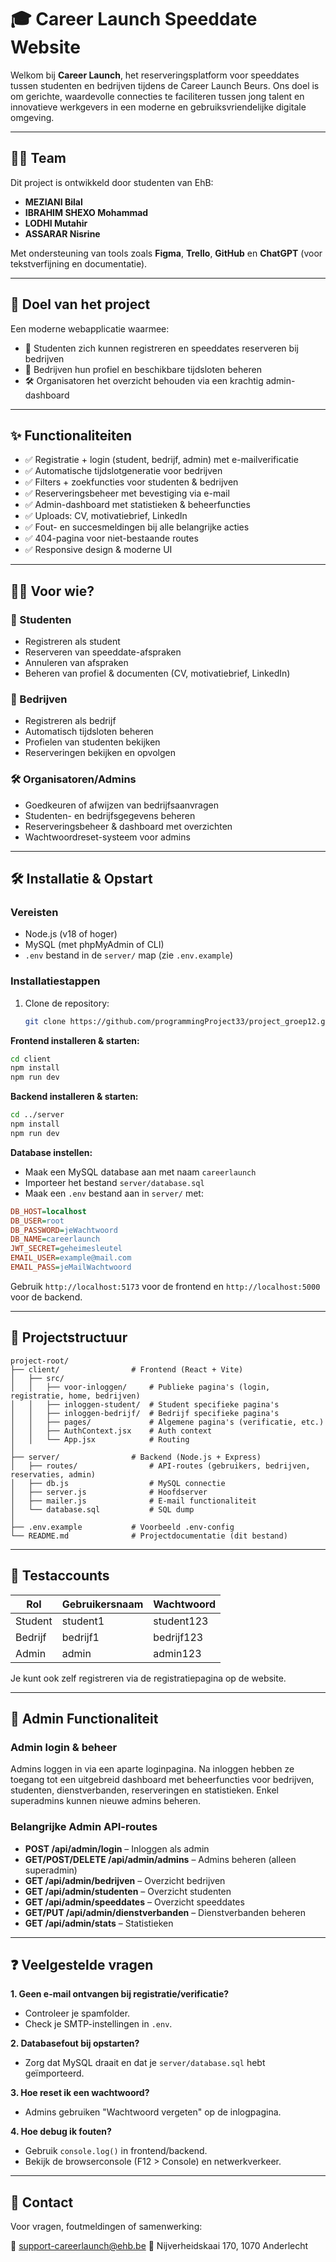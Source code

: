 # 🎓 Career Launch Speeddate Website

Welkom bij **Career Launch**, het reserveringsplatform voor speeddates tussen studenten en bedrijven tijdens de Career Launch Beurs. Ons doel is om gerichte, waardevolle connecties te faciliteren tussen jong talent en innovatieve werkgevers in een moderne en gebruiksvriendelijke digitale omgeving.

---

## 👨‍💻 Team

Dit project is ontwikkeld door studenten van EhB:

- **MEZIANI Bilal**
- **IBRAHIM SHEXO Mohammad**
- **LODHI Mutahir**
- **ASSARAR Nisrine**

Met ondersteuning van tools zoals **Figma**, **Trello**, **GitHub** en **ChatGPT** (voor tekstverfijning en documentatie).

---

## 🎯 Doel van het project

Een moderne webapplicatie waarmee:
- 👥 Studenten zich kunnen registreren en speeddates reserveren bij bedrijven
- 🏢 Bedrijven hun profiel en beschikbare tijdsloten beheren
- 🛠️ Organisatoren het overzicht behouden via een krachtig admin-dashboard

---

## ✨ Functionaliteiten

- ✅ Registratie + login (student, bedrijf, admin) met e-mailverificatie
- ✅ Automatische tijdslotgeneratie voor bedrijven
- ✅ Filters + zoekfuncties voor studenten & bedrijven
- ✅ Reserveringsbeheer met bevestiging via e-mail
- ✅ Admin-dashboard met statistieken & beheerfuncties
- ✅ Uploads: CV, motivatiebrief, LinkedIn
- ✅ Fout- en succesmeldingen bij alle belangrijke acties
- ✅ 404-pagina voor niet-bestaande routes
- ✅ Responsive design & moderne UI

---

## 🧑‍💻 Voor wie?

### 🧑 Studenten
- Registreren als student
- Reserveren van speeddate-afspraken
- Annuleren van afspraken
- Beheren van profiel & documenten (CV, motivatiebrief, LinkedIn)

### 🏢 Bedrijven
- Registreren als bedrijf
- Automatisch tijdsloten beheren
- Profielen van studenten bekijken
- Reserveringen bekijken en opvolgen

### 🛠️ Organisatoren/Admins
- Goedkeuren of afwijzen van bedrijfsaanvragen
- Studenten- en bedrijfsgegevens beheren
- Reserveringsbeheer & dashboard met overzichten
- Wachtwoordreset-systeem voor admins

---

## 🛠 Installatie & Opstart

### Vereisten
- Node.js (v18 of hoger)
- MySQL (met phpMyAdmin of CLI)
- `.env` bestand in de `server/` map (zie `.env.example`)

### Installatiestappen

1. Clone de repository:
   ```bash
   git clone https://github.com/programmingProject33/project_groep12.git
   ```

**Frontend installeren & starten:**
```bash
cd client
npm install
npm run dev
```

**Backend installeren & starten:**
```bash
cd ../server
npm install
npm run dev
```

**Database instellen:**
- Maak een MySQL database aan met naam `careerlaunch`
- Importeer het bestand `server/database.sql`
- Maak een `.env` bestand aan in `server/` met:
```ini
DB_HOST=localhost
DB_USER=root
DB_PASSWORD=jeWachtwoord
DB_NAME=careerlaunch
JWT_SECRET=geheimesleutel
EMAIL_USER=example@mail.com
EMAIL_PASS=jeMailWachtwoord
```

Gebruik `http://localhost:5173` voor de frontend en `http://localhost:5000` voor de backend.

---

## 📂 Projectstructuur
```
project-root/
├── client/                # Frontend (React + Vite)
│   ├── src/
│   │   ├── voor-inloggen/     # Publieke pagina's (login, registratie, home, bedrijven)
│   │   ├── inloggen-student/  # Student specifieke pagina's
│   │   ├── inloggen-bedrijf/  # Bedrijf specifieke pagina's
│   │   ├── pages/             # Algemene pagina's (verificatie, etc.)
│   │   ├── AuthContext.jsx    # Auth context
│   │   └── App.jsx            # Routing
│
├── server/                # Backend (Node.js + Express)
│   ├── routes/                # API-routes (gebruikers, bedrijven, reservaties, admin)
│   ├── db.js                  # MySQL connectie
│   ├── server.js              # Hoofdserver
│   ├── mailer.js              # E-mail functionaliteit
│   └── database.sql           # SQL dump
│
├── .env.example           # Voorbeeld .env-config
└── README.md              # Projectdocumentatie (dit bestand)
```

---

## 👥 Testaccounts
| Rol | Gebruikersnaam | Wachtwoord |
|-----|----------------|------------|
| Student | student1 | student123 |
| Bedrijf | bedrijf1 | bedrijf123 |
| Admin | admin | admin123 |

Je kunt ook zelf registreren via de registratiepagina op de website.

---

## 🔐 Admin Functionaliteit

### Admin login & beheer
Admins loggen in via een aparte loginpagina. Na inloggen hebben ze toegang tot een uitgebreid dashboard met beheerfuncties voor bedrijven, studenten, dienstverbanden, reserveringen en statistieken. Enkel superadmins kunnen nieuwe admins beheren.

### Belangrijke Admin API-routes
- **POST /api/admin/login** – Inloggen als admin
- **GET/POST/DELETE /api/admin/admins** – Admins beheren (alleen superadmin)
- **GET /api/admin/bedrijven** – Overzicht bedrijven
- **GET /api/admin/studenten** – Overzicht studenten
- **GET /api/admin/speeddates** – Overzicht speeddates
- **GET/PUT /api/admin/dienstverbanden** – Dienstverbanden beheren
- **GET /api/admin/stats** – Statistieken

---

## ❓ Veelgestelde vragen

**1. Geen e-mail ontvangen bij registratie/verificatie?**
- Controleer je spamfolder.
- Check je SMTP-instellingen in `.env`.

**2. Databasefout bij opstarten?**
- Zorg dat MySQL draait en dat je `server/database.sql` hebt geïmporteerd.

**3. Hoe reset ik een wachtwoord?**
- Admins gebruiken "Wachtwoord vergeten" op de inlogpagina.

**4. Hoe debug ik fouten?**
- Gebruik `console.log()` in frontend/backend.
- Bekijk de browserconsole (F12 > Console) en netwerkverkeer.

---

## 📩 Contact
Voor vragen, foutmeldingen of samenwerking:

📧 support-careerlaunch@ehb.be
📍 Nijverheidskaai 170, 1070 Anderlecht


